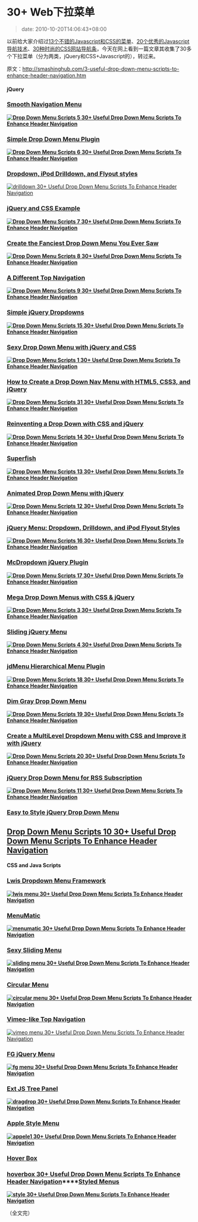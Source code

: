# 30+ Web下拉菜单
>date: 2010-10-20T14:06:43+08:00


以前给大家介绍过[13个不错的Javascript和CSS的菜单](/2009/13%E4%B8%AA%E4%B8%8D%E9%94%99%E7%9A%84Javascript%E5%92%8CCSS%E7%9A%84%E8%8F%9C%E5%8D%95.md)、[20个优秀的Javascript导航技术](/2009/20%E4%B8%AA%E4%BC%98%E7%A7%80%E7%9A%84Javascript%E5%AF%BC%E8%88%AA%E6%8A%80%E6%9C%AF.md)、[30种时尚的CSS网站导航条](/2009/30%E7%A7%8D%E6%97%B6%E5%B0%9A%E7%9A%84CSS%E7%BD%91%E7%AB%99%E5%AF%BC%E8%88%AA%E6%9D%A1.md)，今天在网上看到一篇文章其收集了30多个下拉菜单（分为两类，jQuery和CSS+Javascript的），转过来。


原文：<http://smashinghub.com/3-useful-drop-down-menu-scripts-to-enhance-header-navigation.htm>


#### jQuery


### **[**Smooth Navigation Menu**](http://www.dynamicdrive.com/dynamicindex1/ddsmoothmenu.htm)**


**[![Drop Down Menu Scripts 5 30+ Useful Drop Down Menu Scripts To Enhance Header Navigation](http://smashinghub.com/wp-content/uploads/2010/10/Drop-Down-Menu-Scripts-5.jpg "Drop-Down-Menu-Scripts-5")](http://smashinghub.com/wp-content/uploads/2010/10/Drop-Down-Menu-Scripts-5.jpg)**







### **[Simple Drop Down Menu Plugin](http://javascript-array.com/scripts/jquery_simple_drop_down_menu/)**


**[![Drop Down Menu Scripts 6 30+ Useful Drop Down Menu Scripts To Enhance Header Navigation](http://smashinghub.com/wp-content/uploads/2010/10/Drop-Down-Menu-Scripts-6.jpg "Drop-Down-Menu-Scripts-6")](http://smashinghub.com/wp-content/uploads/2010/10/Drop-Down-Menu-Scripts-6.jpg)**


### **[Dropdown, iPod Drilldown, and Flyout styles](http://www.filamentgroup.com/lab/jquery_ipod_style_and_flyout_menus/)**



[![drilldown 30+ Useful Drop Down Menu Scripts To Enhance Header Navigation](http://smashinghub.com/wp-content/uploads/2010/10/drilldown.gif "drilldown")](http://smashinghub.com/wp-content/uploads/2010/10/drilldown.gif)
### **[jQuery and CSS Example](http://designreviver.com/tutorials/jquery-css-example-dropdown-menu/)**


**[![Drop Down Menu Scripts 7 30+ Useful Drop Down Menu Scripts To Enhance Header Navigation](http://smashinghub.com/wp-content/uploads/2010/10/Drop-Down-Menu-Scripts-7.jpg "Drop-Down-Menu-Scripts-7")](http://smashinghub.com/wp-content/uploads/2010/10/Drop-Down-Menu-Scripts-7.jpg)**


### **[Create the Fanciest Drop Down Menu You Ever Saw](http://www.webdesigndev.com/web-development/create-the-fanciest-dropdown-menu-you-ever-saw)**


**[![Drop Down Menu Scripts 8 30+ Useful Drop Down Menu Scripts To Enhance Header Navigation](http://smashinghub.com/wp-content/uploads/2010/10/Drop-Down-Menu-Scripts-8.jpg "Drop-Down-Menu-Scripts-8")](http://smashinghub.com/wp-content/uploads/2010/10/Drop-Down-Menu-Scripts-8.jpg)**


### **[A Different Top Navigation](http://net.tutsplus.com/tutorials/javascript-ajax/a-different-top-navigation/)**


**[![Drop Down Menu Scripts 9 30+ Useful Drop Down Menu Scripts To Enhance Header Navigation](http://smashinghub.com/wp-content/uploads/2010/10/Drop-Down-Menu-Scripts-9.jpg "Drop-Down-Menu-Scripts-9")](http://smashinghub.com/wp-content/uploads/2010/10/Drop-Down-Menu-Scripts-9.jpg)**


### **[Simple jQuery Dropdowns](https://css-tricks.com/simple-jquery-dropdowns/)**


**[![Drop Down Menu Scripts 15 30+ Useful Drop Down Menu Scripts To Enhance Header Navigation](http://smashinghub.com/wp-content/uploads/2010/10/Drop-Down-Menu-Scripts-15.jpg "Drop-Down-Menu-Scripts-15")](http://smashinghub.com/wp-content/uploads/2010/10/Drop-Down-Menu-Scripts-15.jpg)**


### **[**Sexy Drop Down Menu with jQuery and CSS**](http://www.noupe.com/tutorial/drop-down-menu-jquery-css.html)**


**[![Drop Down Menu Scripts 1 30+ Useful Drop Down Menu Scripts To Enhance Header Navigation](http://smashinghub.com/wp-content/uploads/2010/10/Drop-Down-Menu-Scripts-1.jpg "Drop-Down-Menu-Scripts-1")](http://smashinghub.com/wp-content/uploads/2010/10/Drop-Down-Menu-Scripts-1.jpg)**


### **[**How to Create a Drop Down Nav Menu with HTML5, CSS3, and jQuery**](http://net.tutsplus.com/tutorials/html-css-techniques/how-to-create-a-drop-down-nav-menu-with-html5-css3-and-jquery/)**


**[![Drop Down Menu Scripts 31 30+ Useful Drop Down Menu Scripts To Enhance Header Navigation](http://smashinghub.com/wp-content/uploads/2010/10/Drop-Down-Menu-Scripts-31.jpg "Drop-Down-Menu-Scripts-3")](http://smashinghub.com/wp-content/uploads/2010/10/Drop-Down-Menu-Scripts-31.jpg)**


### **[Reinventing a Drop Down with CSS and jQuery](http://www.jankoatwarpspeed.com/post/2009/07/28/reinventing-drop-down-with-css-jquery.aspx)**


**[![Drop Down Menu Scripts 14 30+ Useful Drop Down Menu Scripts To Enhance Header Navigation](http://smashinghub.com/wp-content/uploads/2010/10/Drop-Down-Menu-Scripts-14.jpg "Drop-Down-Menu-Scripts-14")](http://smashinghub.com/wp-content/uploads/2010/10/Drop-Down-Menu-Scripts-14.jpg)**


### **[Superfish](http://users.tpg.com.au/j_birch/plugins/superfish/)**


**[![Drop Down Menu Scripts 13 30+ Useful Drop Down Menu Scripts To Enhance Header Navigation](http://smashinghub.com/wp-content/uploads/2010/10/Drop-Down-Menu-Scripts-13.jpg "Drop-Down-Menu-Scripts-13")](http://smashinghub.com/wp-content/uploads/2010/10/Drop-Down-Menu-Scripts-13.jpg)**


### **[Animated Drop Down Menu with jQuery](http://www.clarklab.net/blog/posts/animated-drop-down-menu-with-jquery/)**


**[![Drop Down Menu Scripts 12 30+ Useful Drop Down Menu Scripts To Enhance Header Navigation](http://smashinghub.com/wp-content/uploads/2010/10/Drop-Down-Menu-Scripts-12.jpg "Drop-Down-Menu-Scripts-12")](http://smashinghub.com/wp-content/uploads/2010/10/Drop-Down-Menu-Scripts-12.jpg)**


### **[jQuery Menu: Dropdown, Drilldown, and iPod Flyout Styles](http://www.filamentgroup.com/lab/jquery_ipod_style_and_flyout_menus/)**


**[![Drop Down Menu Scripts 16 30+ Useful Drop Down Menu Scripts To Enhance Header Navigation](http://smashinghub.com/wp-content/uploads/2010/10/Drop-Down-Menu-Scripts-16.jpg "Drop-Down-Menu-Scripts-16")](http://smashinghub.com/wp-content/uploads/2010/10/Drop-Down-Menu-Scripts-16.jpg)**


### **[McDropdown jQuery Plugin](http://www.givainc.com/labs/mcdropdown_jquery_plugin.htm)**


**[![Drop Down Menu Scripts 17 30+ Useful Drop Down Menu Scripts To Enhance Header Navigation](http://smashinghub.com/wp-content/uploads/2010/10/Drop-Down-Menu-Scripts-17.jpg "Drop-Down-Menu-Scripts-17")](http://smashinghub.com/wp-content/uploads/2010/10/Drop-Down-Menu-Scripts-17.jpg)**


### **[**Mega Drop Down Menus with CSS & jQuery**](http://www.sohtanaka.com/web-design/mega-drop-downs-w-css-jquery/)**


**[![Drop Down Menu Scripts 3 30+ Useful Drop Down Menu Scripts To Enhance Header Navigation](http://smashinghub.com/wp-content/uploads/2010/10/Drop-Down-Menu-Scripts-3.jpg "Drop-Down-Menu-Scripts-3")](http://smashinghub.com/wp-content/uploads/2010/10/Drop-Down-Menu-Scripts-3.jpg)**


### **[**Sliding jQuery Menu**](http://www.hv-designs.co.uk/2009/02/17/sliding-jquery-menu/)**


**[![Drop Down Menu Scripts 4 30+ Useful Drop Down Menu Scripts To Enhance Header Navigation](http://smashinghub.com/wp-content/uploads/2010/10/Drop-Down-Menu-Scripts-4.jpg "Drop-Down-Menu-Scripts-4")](http://smashinghub.com/wp-content/uploads/2010/10/Drop-Down-Menu-Scripts-4.jpg)**


### **[jdMenu Hierarchical Menu Plugin](http://jdsharp.us/jQuery/plugins/jdMenu/)**


**[![Drop Down Menu Scripts 18 30+ Useful Drop Down Menu Scripts To Enhance Header Navigation](http://smashinghub.com/wp-content/uploads/2010/10/Drop-Down-Menu-Scripts-18.jpg "Drop-Down-Menu-Scripts-18")](http://smashinghub.com/wp-content/uploads/2010/10/Drop-Down-Menu-Scripts-18.jpg)**


### **[Dim Gray Drop Down Menu](http://apycom.com/menus/1-dim-gray.html)**


**[![Drop Down Menu Scripts 19 30+ Useful Drop Down Menu Scripts To Enhance Header Navigation](http://smashinghub.com/wp-content/uploads/2010/10/Drop-Down-Menu-Scripts-19.jpg "Drop-Down-Menu-Scripts-19")](http://smashinghub.com/wp-content/uploads/2010/10/Drop-Down-Menu-Scripts-19.jpg)**


### **[Create a MultiLevel Dropdown Menu with CSS and Improve it with jQuery](http://www.kriesi.at/archives/create-a-multilevel-dropdown-menu-with-css-and-improve-it-via-jquery)**


**[![Drop Down Menu Scripts 20 30+ Useful Drop Down Menu Scripts To Enhance Header Navigation](http://smashinghub.com/wp-content/uploads/2010/10/Drop-Down-Menu-Scripts-20.jpg "Drop-Down-Menu-Scripts-20")](http://smashinghub.com/wp-content/uploads/2010/10/Drop-Down-Menu-Scripts-20.jpg)**


### **[jQuery Drop Down Menu for RSS Subscription](http://www.queness.com/post/966/jquery-drop-down-menu-for-rss-subscription-tutorial)**


**[![Drop Down Menu Scripts 11 30+ Useful Drop Down Menu Scripts To Enhance Header Navigation](http://smashinghub.com/wp-content/uploads/2010/10/Drop-Down-Menu-Scripts-11.jpg "Drop-Down-Menu-Scripts-11")](http://smashinghub.com/wp-content/uploads/2010/10/Drop-Down-Menu-Scripts-11.jpg)**


### **[Easy to Style jQuery Drop Down Menu](http://www.queness.com/preview/1047/easy-to-style-jquery-drop-down-menu-tutorial)**


## **[Drop Down Menu Scripts 10 30+ Useful Drop Down Menu Scripts To Enhance Header Navigation](http://smashinghub.com/wp-content/uploads/2010/10/Drop-Down-Menu-Scripts-10.jpg)**


#### **CSS and Java Scripts**


### **[Lwis Dropdown Menu Framework](http://lwis.net/free-css-drop-down-menu/)**


**[![lwis menu 30+ Useful Drop Down Menu Scripts To Enhance Header Navigation](http://smashinghub.com/wp-content/uploads/2010/10/lwis_menu.png "lwis_menu")](http://smashinghub.com/wp-content/uploads/2010/10/lwis_menu.png)**


### **[MenuMatic](http://greengeckodesign.com/projects/menumatic.aspx)**


**[![menumatic 30+ Useful Drop Down Menu Scripts To Enhance Header Navigation](http://smashinghub.com/wp-content/uploads/2010/10/menumatic.jpg "menumatic")](http://smashinghub.com/wp-content/uploads/2010/10/menumatic.jpg)**


### **[Sexy Sliding Menu](http://www.andrewsellick.com/35/sexy-sliding-javascript-side-bar-menu-using-mootools)**


**[![sliding menu 30+ Useful Drop Down Menu Scripts To Enhance Header Navigation](http://smashinghub.com/wp-content/uploads/2010/10/sliding_menu.jpg "sliding_menu")](http://smashinghub.com/wp-content/uploads/2010/10/sliding_menu.jpg)**


### **[Circular Menu](http://www.cssplay.co.uk/menus/circular-sub.html)**


**[![circular menu 30+ Useful Drop Down Menu Scripts To Enhance Header Navigation](http://smashinghub.com/wp-content/uploads/2010/10/circular_menu.jpg "circular_menu")](http://smashinghub.com/wp-content/uploads/2010/10/circular_menu.jpg)**


### **[Vimeo-like Top Navigation](http://www.jankoatwarpspeed.com/post/2009/01/19/Create-Vimeo-like-top-navigation.aspx)**


[![vimeo menu 30+ Useful Drop Down Menu Scripts To Enhance Header Navigation](http://smashinghub.com/wp-content/uploads/2010/10/vimeo_menu.jpg "vimeo_menu")](http://smashinghub.com/wp-content/uploads/2010/10/vimeo_menu.jpg)


### **[FG jQuery Menu](http://www.filamentgroup.com/lab/jquery_ipod_style_and_flyout_menus/)**


**[![fg menu 30+ Useful Drop Down Menu Scripts To Enhance Header Navigation](http://smashinghub.com/wp-content/uploads/2010/10/fg_menu.png "fg_menu")](http://smashinghub.com/wp-content/uploads/2010/10/fg_menu.png)**


### **[Ext JS Tree Panel](http://extjs.com/)**


**[![dragdrop 30+ Useful Drop Down Menu Scripts To Enhance Header Navigation](http://smashinghub.com/wp-content/uploads/2010/10/dragdrop.jpg "dragdrop")](http://smashinghub.com/wp-content/uploads/2010/10/dragdrop.jpg)**


### **[Apple Style Menu](http://www.kriesi.at/archives/apple-menu-improved-with-jquery)**


**[![appele1 30+ Useful Drop Down Menu Scripts To Enhance Header Navigation](http://smashinghub.com/wp-content/uploads/2010/10/appele1.jpg "appele1")](http://smashinghub.com/wp-content/uploads/2010/10/appele1.jpg)**


### **[Hover Box](http://www.designmeme.com/articles/hoverboxmenu/)**


### **[hoverbox 30+ Useful Drop Down Menu Scripts To Enhance Header Navigation](http://smashinghub.com/wp-content/uploads/2010/10/hoverbox.jpg)****[Styled Menus](http://www.styledmenus.com/)**


**[![style 30+ Useful Drop Down Menu Scripts To Enhance Header Navigation](http://smashinghub.com/wp-content/uploads/2010/10/style.png "style")](http://smashinghub.com/wp-content/uploads/2010/10/style.png)**


（全文完）


